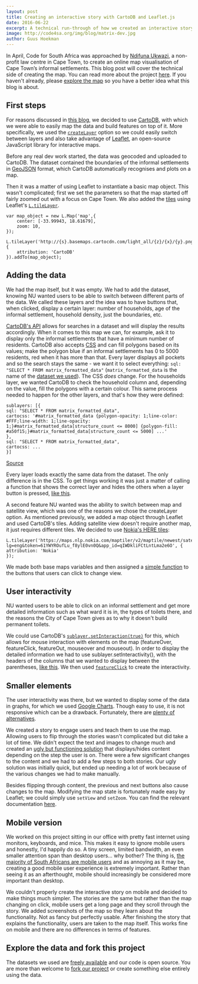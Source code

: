 ```yaml
---
layout: post
title: Creating an interactive story with CartoDB and Leaflet.js
date: 2016-06-22
excerpt: A technical run-through of how we created an interactive storyboard on informal settlements, with detailed explanations on how we used CartoDB and Leaflet.js.
image: http://code4sa.org/img/blog/matrix-dev.jpg
author: Guus Hoekman
---
```


In April, Code for South Africa was approached by [Ndifuna Ukwazi](http://nu.org.za/), a non-profit law centre in Cape Town, to create an online map visualisation of Cape Town’s informal settlements. This blog post will cover the technical side of creating the map. You can read more about the project [here](/2016/06/22/mapping-sanitation.html). If you haven't already, please <a href="http://ismaps.org.za/" target="_blank">explore the map</a> so you have a better idea what this blog is about.



## First steps
For reasons discussed in [this blog](/2016/06/22/mapping-sanitation.html), we decided to use [CartoDB](http://cartodb.com/), with which we were able to easily map the data and build features on top of it. More specifically, we used the [`createLayer`](https://academy.cartodb.com/courses/cartodbjs-ground-up/createvis-vs-createlayer/#createlayer) option so we could easily switch between layers and also take advantage of [Leaflet](http://leafletjs.com/), an open-source JavaScript library for interactive maps.

Before any real dev work started, the data was geocoded and uploaded to CartoDB. The dataset contained the boundaries of the informal settlements in [GeoJSON](https://en.wikipedia.org/wiki/GeoJSON) format, which CartoDB automatically recognises and plots on a map.

Then it was a matter of using Leaflet to instantiate a basic map object. This wasn't complicated; first we set the parameters so that the map started off fairly zoomed out with a focus on Cape Town. We also added the [tiles](https://en.wikipedia.org/wiki/Tiled_web_map) using Leaflet's [`L.tileLayer`](http://leafletjs.com/reference.html#tilelayer).

    var map_object = new L.Map('map',{
        center: [-33.99943, 18.61679],
        zoom: 10,
    });
    
    L.tileLayer('http://{s}.basemaps.cartocdn.com/light_all/{z}/{x}/{y}.png',{
        attribution: 'CartoDB'
    }).addTo(map_object);

## Adding the data

We had the map itself, but it was empty. We had to add the dataset, knowing NU wanted users to be able to switch between different parts of the data. We called these layers and the idea was to have buttons that, when clicked, display a certain layer: number of households, age of the informal settlement, household density, just the boundaries, etc.

[CartoDB's API](https://docs.cartodb.com/cartodb-platform/cartodb-js/api-methods/#cartodbcartodbsublayer) allows for searches in a dataset and will display the results accordingly. When it comes to this map we can, for example, ask it to display only the informal settlements that have a minimum number of residents. CartoDB also accepts [CSS](https://en.wikipedia.org/wiki/Cascading_Style_Sheets) and can fill polygons based on its values; make the polygon blue if an informal settlements has 0 to 5000 residents, red when it has more than that. Every layer displays all pockets and so the search stays the same - we want it to select everything: `sql: "SELECT * FROM matrix_formatted_data"` (`matrix_formatted_data` is the name of the [dataset we used](https://adi45.cartodb.com/tables/matrix_formatted_data)). The CSS *does* change. For the households layer, we wanted CartoDB to check the household column and, depending on the value, fill the polygons with a certain colour. This same process needed to happen for the other layers, and that's how they were defined:

    sublayers: [{
    sql: "SELECT * FROM matrix_formatted_data",
    cartocss: '#matrix_formatted_data {polygon-opacity: 1;line-color: #FFF;line-width: 1;line-opacity: 1;}#matrix_formatted_data[structure_count <= 8000] {polygon-fill: #a50f15;}#matrix_formatted_data[structure_count <= 5000] ...'
    },
    sql: "SELECT * FROM matrix_formatted_data",
    cartocss: ...
    }]

[Source](https://github.com/ismaps/ismaps.github.io/blob/master/js/map-control.js#L28)

Every layer loads exactly the same data from the dataset. The only difference is in the CSS. To get things working it was just a matter of calling a function that shows the correct layer and hides the others when a layer button is pressed, [like this](https://github.com/ismaps/ismaps.github.io/blob/master/js/map-control.js#L320).  

A second feature NU wanted was the ability to switch between map and satellite view, which was one of the reasons we chose the createLayer option. As mentioned previously, we added a map object through Leaflet and used CartoDB's tiles. Adding satellite view doesn't require another map, it just requires different tiles. We decided to use [Nokia's HERE tiles](https://developer.here.com/javascript-apis/documentation/v3/maps/topics/map-types.html):

    L.tileLayer('https://maps.nlp.nokia.com/maptiler/v2/maptile/newest/satellite.day/{z}/{x}/{y}/256/png8?lg=eng&token=61YWYROufLu_f8ylE0vn0Q&app_id=qIWDkliFCtLntLma2e6O', {
    attribution: 'Nokia'
    });

We made both base maps variables and then assigned a [simple function](https://github.com/ismaps/ismaps.github.io/blob/master/js/map-control.js#L172) to the buttons that users can click to change view.

## User interactivity
NU wanted users to be able to click on an informal settlement and get more detailed information such as what ward it is in, the types of toilets there, and the reasons the City of Cape Town gives as to why it doesn't build permanent toilets.

We could use CartoDB's [`sublayer.setInteraction(true)`](https://docs.cartodb.com/cartodb-platform/cartodb-js/api-methods/#sublayersetinteractiontrue) for this, which allows for mouse interaction with elements on the map (featureOver, featureClick, featureOut, mouseover and mouseout). In order to display the detailed information we had to use sublayer.setInteractivity(), with the headers of the columns that we wanted to display between the parentheses, [like this](https://github.com/ismaps/ismaps.github.io/blob/master/js/map-control.js#L102). We then used [`featureClick`](https://docs.cartodb.com/cartodb-platform/cartodb-js/events/#layerfeatureclickevent-latlng-pos-data-layerindex) to create the interactivity.

## Smaller elements
The user interactivity was there, but we wanted to display some of the data in graphs, for which we used [Google Charts](https://developers.google.com/chart/). Though easy to use, it is not responsive which can be a drawback. Fortunately, there are [plenty of alternatives](https://www.sitepoint.com/15-best-javascript-charting-libraries/).

We created a story to engage users and teach them to use the map. Allowing users to flip through the stories wasn't complicated but did take a lot of time. We didn't expect the text and images to change much and created an [ugly but functioning solution](https://github.com/ismaps/ismaps.github.io/blob/master/js/map-control.js#L637) that displays/hides content depending on the step the user is on. There were a few significant changes to the content and we had to add a few steps to both stories. Our ugly solution was initially quick, but ended up needing a lot of work because of the various changes we had to make manually.

Besides flipping through content, the previous and next buttons also cause changes to the map. Modifying the map state is fortunately made easy by Leaflet; we could simply use `setView` and `setZoom`. You can find the relevant documentation [here](http://leafletjs.com/reference.html#map-set-methods).

## Mobile version
We worked on this project sitting in our office with pretty fast internet using monitors, keyboards, and mice. This makes it easy to ignore mobile users and honestly, I'd happily do so. A tiny screen, limited bandwidth, an even smaller attention span than desktop users… why bother? The thing is, [the majority of South Africans are mobile users](http://gs.statcounter.com/#all-comparison-ZA-monthly-201506-201605) and as annoying as it may be, creating a good mobile user experience is extremely important. Rather than seeing it as an afterthought, mobile should increasingly be considered more important than desktop.

We couldn't properly create the interactive story on mobile and decided to make things much simpler. The stories are the same but rather than the map changing on click, mobile users get a long page and they scroll through the story. We added screenshots of the map so they learn about the functionality. Not as fancy but perfectly usable. After finishing the story that explains the functionality, users are taken to the map itself. This works fine on mobile and there are no differences in terms of features.

## Explore the data and fork this project
The datasets we used are [freely available](http://ismaps.org.za/disclosure.html) and our code is open source. You are more than welcome to [fork our project](https://github.com/ismaps/ismaps.github.io) or create something else entirely using the data.